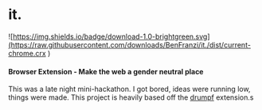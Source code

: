 # it.
![https://img.shields.io/badge/download-1.0-brightgreen.svg](https://raw.githubusercontent.com/downloads/BenFranzi/it./dist/current-chrome.crx
)
#### Browser Extension - Make the web a gender neutral place

This was a late night mini-hackathon. I got bored, ideas were running low, things were made. This project is heavily based off the [drumpf](https://chrome.google.com/webstore/detail/drumpfinator/hcimhbfpiofdihhdnofbdlhjcmjopilp
) extension.s

